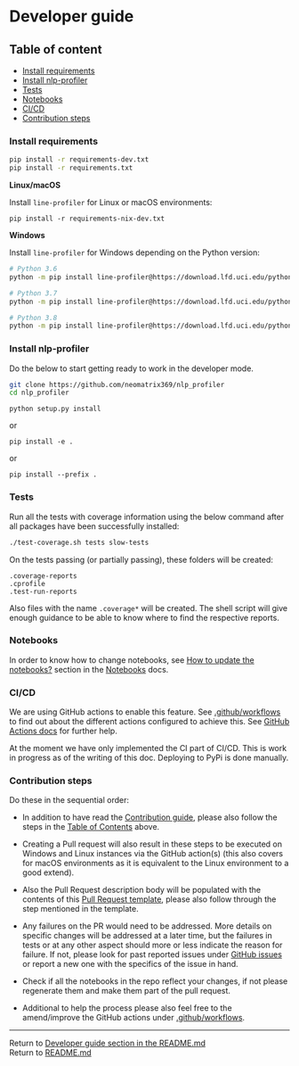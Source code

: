 # Developer guide

## Table of content
- [Install requirements](#install-requirements)
- [Install nlp-profiler](#install-nlp-profiler)
- [Tests](#tests)
- [Notebooks](#notebooks)
- [CI/CD](#ci-cd)
- [Contribution steps](#contribution-steps)

### Install requirements

```bash
pip install -r requirements-dev.txt
pip install -r requirements.txt

```

**Linux/macOS**

Install `line-profiler` for Linux or macOS environments:

```
pip install -r requirements-nix-dev.txt
```

**Windows**

Install `line-profiler` for Windows depending on the Python version:

```bash
# Python 3.6
python -m pip install line-profiler@https://download.lfd.uci.edu/pythonlibs/x2tqcw5k/line_profiler-3.0.2-cp36-cp36m-win_amd64.whl

# Python 3.7
python -m pip install line-profiler@https://download.lfd.uci.edu/pythonlibs/x2tqcw5k/line_profiler-3.0.2-cp37-cp37m-win_amd64.whl

# Python 3.8
python -m pip install line-profiler@https://download.lfd.uci.edu/pythonlibs/x2tqcw5k/line_profiler-3.0.2-cp38-cp38-win_amd64.whl
```

### Install nlp-profiler

Do the below to start getting ready to work in the developer mode.

```bash
git clone https://github.com/neomatrix369/nlp_profiler
cd nlp_profiler
```

```
python setup.py install
```
or 

```
pip install -e .
```

or 

```
pip install --prefix .
```


### Tests

Run all the tests with coverage information using the below command after all packages have been successfully installed:

```bash
./test-coverage.sh tests slow-tests
```

On the tests passing (or partially passing), these folders will be created:

```
.coverage-reports
.cprofile
.test-run-reports
```

Also files with the name `.coverage*` will be created. The shell script will give enough guidance to be able to know where to find the respective reports.

### Notebooks

In order to know how to change notebooks, see [How to update the notebooks?](./notebooks/README.md#how-to-update-the-notebooks) section in the [Notebooks](./notebooks/README.md) docs.

### CI/CD

We are using GitHub actions to enable this feature. See [.github/workflows](.github/workflows) to find out about the different actions configured to achieve this. See [GitHub Actions docs](https://docs.github.com/en/free-pro-team@latest/actions) for further help.

At the moment we have only implemented the CI part of CI/CD. This is work in progress as of the writing of this doc. Deploying to PyPi is done manually.

### Contribution steps

Do these in the sequential order:

- In addition to have read the [Contribution guide](#CONTRIBUTING.md), please also follow the steps in the [Table of Contents](#table-of-content) above.

- Creating a Pull request will also result in these steps to be executed on Windows and Linux instances via the GitHub action(s) (this also covers for macOS environments as it is equivalent to the Linux environment to a good extend).

- Also the Pull Request description body will be populated with the contents of this [Pull Request template](https://github.com/neomatrix369/nlp_profiler/blob/master/.github/PULL_REQUEST_TEMPLATE.md), please also follow through the step mentioned in the template.

- Any failures on the PR would need to be addressed. More details on specific changes will be addressed at a later time, but the failures in tests or at any other aspect should more or less indicate the reason for failure. If not, please look for past reported issues under [GitHub issues](https://github.com/neomatrix369/nlp_profiler/issues) or report a new one with the specifics of the issue in hand.

- Check if all the notebooks in the repo reflect your changes, if not please regenerate them and make them part of the pull request.

- Additional to help the process please also feel free to the amend/improve the GitHub actions under [.github/workflows](.github/workflows).

---

Return to [Developer guide section in the README.md](README.md#developer-guide) <br>
Return to [README.md](README.md)
